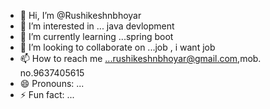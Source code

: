 - 👋 Hi, I’m @Rushikeshnbhoyar 
- 👀 I’m interested in ... java devlopment
- 🌱 I’m currently learning ...spring boot
- 💞️ I’m looking to collaborate on ...job , i want job 
- 📫 How to reach me ...rushikeshnbhoyar@gmail.com,mob. no.9637405615
- 😄 Pronouns: ...
- ⚡ Fun fact: ...

<!---
Rushikeshnbhoyar/Rushikeshnbhoyar is a ✨ special ✨ repository because its `README.md` (this file) appears on your GitHub profile.
You can click the Preview link to take a look at your changes.
--->
